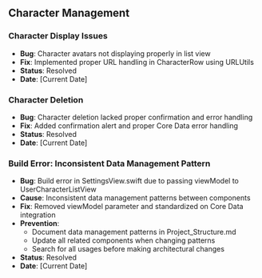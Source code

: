 ## Character Management

### Character Display Issues
- **Bug**: Character avatars not displaying properly in list view
- **Fix**: Implemented proper URL handling in CharacterRow using URLUtils
- **Status**: Resolved
- **Date**: [Current Date]

### Character Deletion
- **Bug**: Character deletion lacked proper confirmation and error handling
- **Fix**: Added confirmation alert and proper Core Data error handling
- **Status**: Resolved
- **Date**: [Current Date]

### Build Error: Inconsistent Data Management Pattern
- **Bug**: Build error in SettingsView.swift due to passing viewModel to UserCharacterListView
- **Cause**: Inconsistent data management patterns between components
- **Fix**: Removed viewModel parameter and standardized on Core Data integration
- **Prevention**: 
  - Document data management patterns in Project_Structure.md
  - Update all related components when changing patterns
  - Search for all usages before making architectural changes
- **Status**: Resolved
- **Date**: [Current Date] 